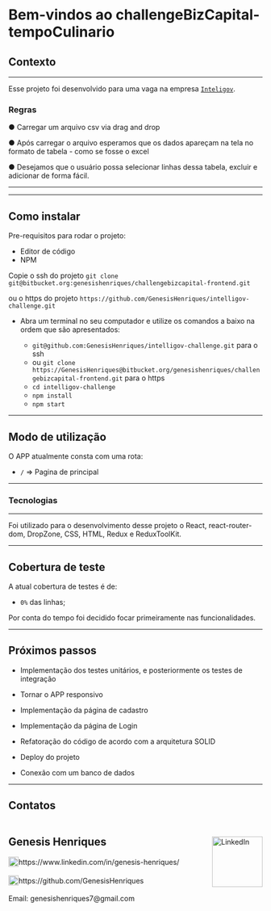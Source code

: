 # Bem-vindos ao challengeBizCapital-tempoCulinario

## Contexto

---

Esse projeto foi desenvolvido para uma vaga na empresa [`Inteligov`](https://inteligov.com.br/).

### Regras

● Carregar um arquivo csv via drag and drop

● Após carregar o arquivo esperamos que os dados apareçam na tela no
formato de tabela - como se fosse o excel

● Desejamos que o usuário possa selecionar linhas dessa tabela, excluir
e adicionar de forma fácil.

---

---

## Como instalar

Pre-requisitos para rodar o projeto: 
- Editor de código
- NPM

Copie o ssh do projeto `git clone git@bitbucket.org:genesishenriques/challengebizcapital-frontend.git`

ou o https do projeto `https://github.com/GenesisHenriques/intelligov-challenge.git`

* Abra um terminal no seu computador e utilize os comandos a baixo na ordem que são apresentados:

  * `git@github.com:GenesisHenriques/intelligov-challenge.git` para o ssh
  * ou `git clone https://GenesisHenriques@bitbucket.org/genesishenriques/challengebizcapital-frontend.git` para o https
  * `cd intelligov-challenge`
  * `npm install`
  * `npm start`

---

## Modo de utilização

O APP atualmente consta com uma rota:

* `/` => Pagina de principal
  
---

### Tecnologias

---

Foi utilizado para o desenvolvimento desse projeto o React, react-router-dom, DropZone, CSS, HTML, Redux e ReduxToolKit.

---

## Cobertura de teste

A atual cobertura de testes é de: 
- `0%` das linhas;

Por conta do tempo foi decidido focar primeiramente nas funcionalidades.

---

## Próximos passos

* Implementação dos testes unitários, e posteriormente os testes de integração

* Tornar o APP responsivo

* Implementação da página de cadastro

* Implementação da página de Login

* Refatoração do código de acordo com a arquitetura SOLID 

* Deploy do projeto

* Conexão com um banco de dados

---

## Contatos

<div style="display: flex; align-items: center; justify-content: space-between;">
  <div>
    <h2> Genesis Henriques </h2>
  <div style="display: flex; align-items: center;">
    <img src="./src/api/img/linkedIn_logo.jpg" alt="LinkedIn" style="width:20px;"/>  https://www.linkedin.com/in/genesis-henriques/
  </div>
  <br/>
  <div style="display: flex;align-items: center;">
    <img src="./src/api/img/github_logo.png" alt="LinkedIn" style="width:20px;"/> https://github.com/GenesisHenriques
  </div>
  <br/>
  Email: genesishenriques7@gmail.com
  </div>
    <img src="./src/api/img/genesis.jpeg" alt="LinkedIn" style="width:100px;"/> 
  </div>
<br/>

